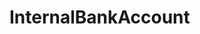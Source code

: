 # InternalBankAccount   

<script src="https://unpkg.com/@stoplight/elements/web-components.min.js"></script>
<link rel="stylesheet" href="https://unpkg.com/@stoplight/elements/styles.min.css">

<elements-api
  apiDescriptionUrl="InternalBankAccount.yaml"
  layout="sidebar"
  router="hash"
  hideTryIt="false"
  hideSchemas="false"
  hideInternal="false"
/>